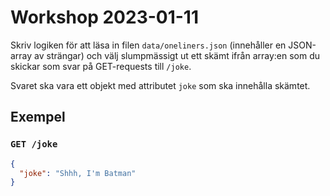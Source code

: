 # Workshop 2023-01-11

Skriv logiken för att läsa in filen `data/oneliners.json` (innehåller en JSON-array av strängar) och välj slumpmässigt ut ett skämt ifrån array:en som du skickar som svar på GET-requests till `/joke`.

Svaret ska vara ett objekt med attributet `joke` som ska innehålla skämtet.

## Exempel

### `GET /joke`

```json
{
  "joke": "Shhh, I'm Batman"
}
```
